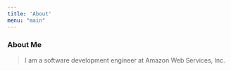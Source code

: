 ```yaml
---
title: 'About'
menu: "main"
---
```


### About Me
> I am a software development engineer at Amazon Web Services, Inc.
